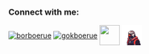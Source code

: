 <h3 align="left">Connect with me:</h3>
<p align="left">
<a href="https://twitter.com/borboerue" target="blank"><img align="center" src="https://raw.githubusercontent.com/rahuldkjain/github-profile-readme-generator/master/src/images/icons/Social/twitter.svg" alt="borboerue" height="40" width="40" /></a>
<a href="https://discord.gg/gokboerue" target="blank"><img align="center" src="https://raw.githubusercontent.com/rahuldkjain/github-profile-readme-generator/master/src/images/icons/Social/discord.svg" alt="gokboerue" height="40" width="40" /></a>
<a href="https://steamcommunity.com/id/kamtozu" target="blank"><img align="center" src="https://upload.wikimedia.org/wikipedia/commons/8/83/Steam_icon_logo.svg" height="40" width="40" /></a>
<a href="https://homingpigeongames.com/" target="blank"><img align="center" src="homing-pigeon-logo.png" height="40" width="40" /></a>
</p>
